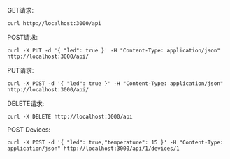 
GET请求:

```
curl http://localhost:3000/api
```

POST请求:

```
curl -X PUT -d '{ "led": true }' -H "Content-Type: application/json" http://localhost:3000/api/
```

PUT请求:

```
curl -X POST -d '{ "led": true }' -H "Content-Type: application/json" http://localhost:3000/api/
```

DELETE请求:

```
curl -X DELETE http://localhost:3000/api
```


POST Devices:

```
curl -X POST -d '{ "led": true,"temperature": 15 }' -H "Content-Type: application/json" http://localhost:3000/api/1/devices/1
```
